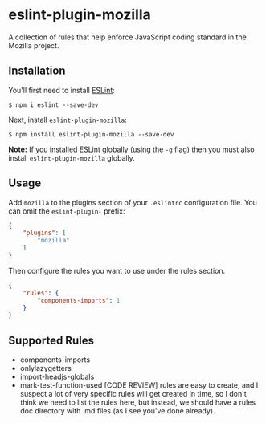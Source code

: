 # eslint-plugin-mozilla

A collection of rules that help enforce JavaScript coding standard in the
Mozilla project.

## Installation

You'll first need to install [ESLint](http://eslint.org):

```
$ npm i eslint --save-dev
```

Next, install `eslint-plugin-mozilla`:

```
$ npm install eslint-plugin-mozilla --save-dev
```

**Note:** If you installed ESLint globally (using the `-g` flag) then you must
also install `eslint-plugin-mozilla` globally.

## Usage

Add `mozilla` to the plugins section of your `.eslintrc` configuration
file. You can omit the `eslint-plugin-` prefix:

```json
{
    "plugins": [
        "mozilla"
    ]
}
```


Then configure the rules you want to use under the rules section.

```json
{
    "rules": {
        "components-imports": 1
    }
}
```

## Supported Rules

* components-imports
* onlylazygetters
* import-headjs-globals
* mark-test-function-used
[CODE REVIEW] rules are easy to create, and I suspect a lot of very specific rules will get created in time, so I don't think we need to list the rules here, but instead, we should have a rules doc directory with .md files (as I see you've done already).